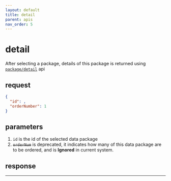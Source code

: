 ```yaml
---
layout: default
title: detail
parent: apis
nav_order: 5
---
```


# detail

After selecting a package, details of this package is returned using [`package/detail`](http://47.56.82.232:49090/swagger-ui.html#/package-controller/detailUsingGET) api

## request

```json
{
  "id": ,
  "orderNumber": 1
}
```

## parameters

1. `id` is the id of the selected data package
2. ~~`orderNum`~~ is deprecated, it indicates how many of this data package are to be ordered, and is **Ignored** in current system.


## response


---

